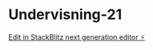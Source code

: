 # Undervisning-21

[Edit in StackBlitz next generation editor ⚡️](https://stackblitz.com/~/github.com/PMariusf/Undervisning-21)